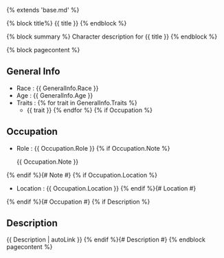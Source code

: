 {% extends 'base.md' %}

{% block title%}
{{ title }}
{% endblock %}

{% block summary %}
Character description for {{ title }}
{% endblock %}

{% block pagecontent %}
## General Info

- Race : {{ GeneralInfo.Race }}
- Age : {{ GeneralInfo.Age }}
- Traits :
{% for trait in GeneralInfo.Traits %}
    - {{ trait }}
{% endfor %}
{% if Occupation %}
## Occupation

- Role : {{ Occupation.Role }}
{% if Occupation.Note %}

    {{ Occupation.Note }}
    
{% endif %}{# Note #}
{% if Occupation.Location %}
- Location : {{ Occupation.Location }}
{% endif %}{# Location #}

{% endif %}{# Occupation #}
{% if Description %}
## Description

{{ Description | autoLink }}
{% endif %}{# Description #}
{% endblock pagecontent %}


